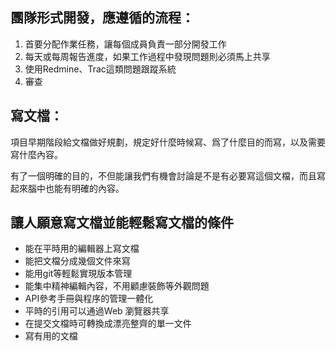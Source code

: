 ## 團隊形式開發，應遵循的流程：

1. 首要分配作業任務，讓每個成員負責一部分開發工作  
2. 每天或每周報告進度，如果工作過程中發現問題則必須馬上共享  
3. 使用Redmine、Trac這類問題跟蹤系統  
4. 審查



## 寫文檔：

項目早期階段給文檔做好規劃，規定好什麼時候寫、爲了什麼目的而寫，以及需要寫什麼內容。

有了一個明確的目的，不但能讓我們有機會討論是不是有必要寫這個文檔，而且寫起來腦中也能有明確的內容。

## 讓人願意寫文檔並能輕鬆寫文檔的條件

* 能在平時用的編輯器上寫文檔
* 能把文檔分成幾個文件來寫
* 能用git等輕鬆實現版本管理
* 能集中精神編輯內容，不用顧慮裝飾等外觀問題
* API參考手冊與程序的管理一體化
* 平時的引用可以通過Web 瀏覽器共享
* 在提交文檔時可轉換成漂亮整齊的單一文件
* 寫有用的文檔



